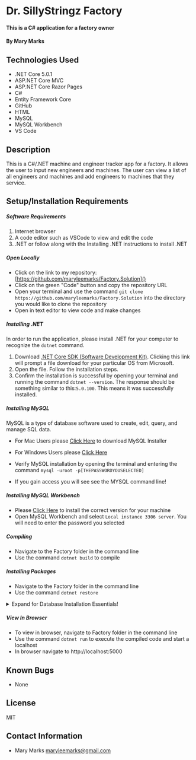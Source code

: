 # Dr. SillyStringz Factory 

#### This is a C# application for a factory owner

#### By Mary Marks

## Technologies Used

- .NET Core 5.0.1
- ASP.NET Core MVC
- ASP.NET Core Razor Pages
- C#
- Entity Framework Core
- GitHub
- HTML
- MySQL
- MySQL Workbench
- VS Code

## Description

This is a C#/.NET machine and engineer tracker app for a factory. It allows the user to input new engineers and machines. The user can view a list of all engineers and machines and add engineers to machines that they service.

## Setup/Installation Requirements

##### Software Requirements

1. Internet browser
2. A code editor such as VSCode to view and edit the code
3. .NET or follow along with the Installing .NET instructions to install .NET

##### Open Locally

- Click on the link to my repository: [https://github.com/maryleemarks/Factory.Solution]()
- Click on the green "Code" button and copy the repository URL
- Open your terminal and use the command `git clone https://github.com/maryleemarks/Factory.Solution` into the directory you would like to clone the repository
- Open in text editor to view code and make changes

##### Installing .NET

In order to run the application, please install .NET for your computer to recognize the `dotnet` command.

1. Download [.NET Core SDK (Software Development Kit)](https://dotnet.microsoft.com/download/dotnet). Clicking this link will prompt a file download for your particular OS from Microsoft.
2. Open the file. Follow the installation steps.
3. Confirm the installation is successful by opening your terminal and running the command `dotnet --version`. The response should be something similar to this:`5.0.100`. This means it was successfully installed.

##### Installing MySQL

MySQL is a type of database software used to create, edit, query, and manage SQL data.

- For Mac Users please [Click Here](https://dev.mysql.com/downloads/file/?id=484914) to download MySQL Installer
- For Windows Users please [Click Here](https://dev.mysql.com/downloads/file/?id=484919)

- Verify MySQL installation by opening the terminal and entering the command `mysql -uroot -p[THEPASSWORDYOUSELECTED]`
- If you gain access you will see see the MYSQL command line!

##### Installing MySQL Workbench

- Please [Click Here](https://dev.mysql.com/downloads/workbench/) to install the correct version for your machine
- Open MySQL Workbench and select `Local instance 3306 server`. You will need to enter the password you selected

##### Compiling

- Navigate to the Factory folder in the command line
- Use the command `dotnet build` to compile

##### Installing Packages

- Navigate to the Factory folder in the command line
- Use the command `dotnet restore`

<details>

  <summary>Expand for Database Installation Essentials!</summary>

### Database Connection

Create a connection string to connect the database to the web application

1. Create a file in the root directory called `appsettings.json`
2. Add the code below:

```
{
  "ConnectionStrings": {
      "DefaultConnection": "Server=localhost;Port=3306;database=[YOUR-DATABASE-NAME-HERE];uid=[YOUR-USERNAME-HERE];pwd=[YOUR-PASSWORD-HERE];"
  }
}
```

- Update all the information above in the square brackets. If you named the database the same name as the .sql file that was imported, then `database =` should be `mary_marks`. Change the server, port, and uid if necessary.

### Import/Update Database Using Entity Framework Core

- Navigate to `Factory` directory in terminal
- To create a migration in the root directory of the project, use the command: `dotnet ef migrations add Initial`
- Use the command `dotnet ef database update` to update the database migration through Entity Framework Core


### Update Database Using MySQL Workbench

1. Open MySQL Workbench
2. Click on Server > Data Import in the top navigation bar
3. Select `Import from Self-Contained File`
4. Select the `Default Target Schema` or create new schema
5. Select all Schema Objects you would like to import
6. Select `Dump Structure and Data`
7. Click `Start Import`

</details>

##### View In Browser

- To view in browser, navigate to Factory folder in the command line
- Use the command `dotnet run` to execute the compiled code and start a localhost
- In browser navigate to http://localhost:5000

## Known Bugs

* None

## License

MIT

## Contact Information

* Mary Marks <maryleemarks@gmail.com>
